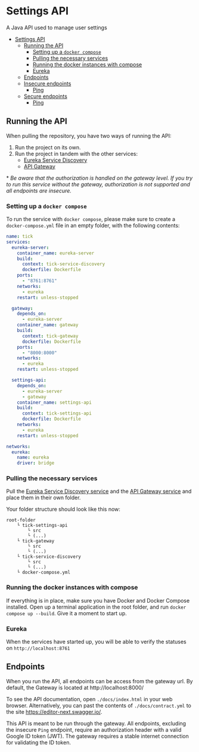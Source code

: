 # Settings API

A Java API used to manage user settings

- [Settings API](#settings-api)
  - [Running the API](#running-the-api)
    - [Setting up a `docker compose`](#setting-up-a-docker-compose)
    - [Pulling the necessary services](#pulling-the-necessary-services)
    - [Running the docker instances with compose](#running-the-docker-instances-with-compose)
    - [Eureka](#eureka)
  - [Endpoints](#endpoints)
  - [Insecure endpoints](#insecure-endpoints)
    - [Ping](#ping)
  - [Secure endpoints](#secure-endpoints)
    - [Ping](#ping-1)


## Running the API

When pulling the repository, you have two ways of running the API:

1. Run the project on its own.
2. Run the project in tandem with the other services:
     * [Eureka Service Discovery](https://github.com/tick-github/tick-service-discovery)
     * [API Gateway](https://github.com/tick-github/tick-gateway)

\* *Be aware that the authorization is handled on the gateway level. If you try to run this service without the gateway, authorization is not supported and all endpoints are insecure.*

### Setting up a `docker compose`

To run the service with `docker compose`, please make sure to create a `docker-compose.yml` file in an empty folder, with the following contents:

```yml
name: tick
services:
  eureka-server:
    container_name: eureka-server
    build:
      context: tick-service-discovery
      dockerfile: Dockerfile
    ports:
      - "8761:8761"
    networks:
      - eureka
    restart: unless-stopped

  gateway:
    depends_on:
      - eureka-server
    container_name: gateway
    build:
      context: tick-gateway
      dockerfile: Dockerfile
    ports:
      - "8000:8000"
    networks:
      - eureka
    restart: unless-stopped

  settings-api:
    depends_on:
      - eureka-server
      - gateway
    container_name: settings-api
    build:
      context: tick-settings-api
      dockerfile: Dockerfile
    networks:
      - eureka
    restart: unless-stopped

networks:
  eureka:
    name: eureka
    driver: bridge

```

### Pulling the necessary services

Pull the [Eureka Service Discovery service](https://github.com/tick-github/tick-service-discovery) and the [API Gateway service](https://github.com/tick-github/tick-gateway) and place them in their own folder.

Your folder structure should look like this now:

```
root-folder
    └ tick-settings-api
        └ src
        └ (...)
    └ tick-gateway
        └ src
        └ (...)
    └ tick-service-discovery
        └ src
        └ (...)
    └ docker-compose.yml
```

### Running the docker instances with compose

If everything is in place, make sure you have Docker and Docker Compose installed. Open up a terminal application in the root folder, and run `docker compose up --build`. Give it a moment to start up.

### Eureka

When the services have started up, you will be able to verify the statuses on `http://localhost:8761`

## Endpoints

When you run the API, all endpoints can be access from the gateway url. By default, the Gateway is located at http://localhost:8000/

To see the API documentation, open `./docs/index.html` in your web browser. Alternatively, you can past the contents of `./docs/contract.yml` to the site https://editor-next.swagger.io/.

This API is meant to be run through the gateway. All endpoints, excluding the insecure `Ping` endpoint, require an authorization header with a valid Google ID token (JWT). The gateway requires a stable internet connection for validating the ID token.